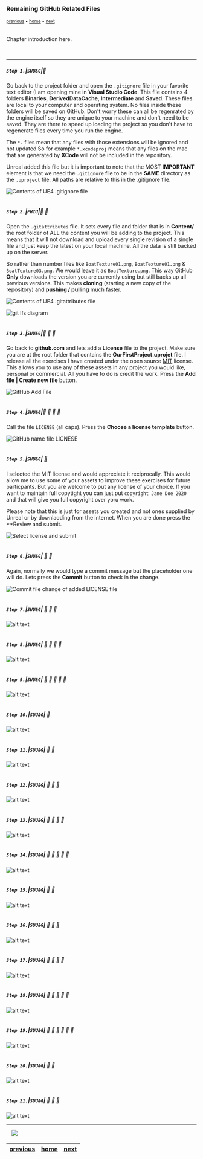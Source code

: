 <img src="https://via.placeholder.com/1000x4/45D7CA/45D7CA" alt="drawing" height="4px"/>

### Remaining GitHub Related Files

<sub>[previous](../readme/README.md#user-content-readmemd-file) • [home](../README.md#user-content-ue4-hello-world) • [next](../ignore-license/README.md#user-content-gitignore--license-files)</sub>

<img src="https://via.placeholder.com/1000x4/45D7CA/45D7CA" alt="drawing" height="4px"/>

Chapter introduction here.

<br>

---


##### `Step 1.`\|`SUU&G`|:small_blue_diamond:

Go back to the project folder and open the `.gitignore` file in your favorite text editor (I am opening mine in **Visual Studio Code**.  This file contains 4 folders **Binaries**, **DerivedDataCache**, **Intermediate** and **Saved**.  These files are local to your computer and operating system.  No files inside these folders will be saved on GitHub.  Don't worry these can all be regenrated by the engine itself so they are unique to your machine and don't need to be saved.  They are there to speed up loading the project so you don't have to regenerate files every time you run the engine.

The `*.` files mean that any files with those extensions will be ignored and not updated  So for example `*.xcodeproj` means that any files on the mac that are generated by **XCode** will not be included in the repository.

Unreal added this file but it is important to note that the MOST **IMPORTANT** element is that we need the `.gitignore` file to be in the **SAME** directory as the `.uproject` file. All paths are relative to this in the .gitignore file.

![Contents of UE4 .gitignore file](images/FirsLookGitIgnore.jpg)

<img src="https://via.placeholder.com/500x2/45D7CA/45D7CA" alt="drawing" height="2px" alt = ""/>

##### `Step 2.`\|`FHIU`|:small_blue_diamond: :small_blue_diamond: 

Open the `.gitattributes` file.  It sets every file and folder that is in **Content/** the root folder of ALL the content you will be adding to the project.  This means that it will not download and upload every single revision of a single file and just keep the latest on your local machine.  All the data is still backed up on the server.

So rather than number files like `BoatTexture01.png`, `BoatTexture01.png` & `BoatTexture03.png`. We would leave it as `BoatTexture.png`.  This way GitHub **Only** downloads the version you are currently using but still backs up all previous versions.  This makes **cloning** (starting a new copy of the repository) and **pushing / pulling** much faster.

![Contents of UE4 .gitattributes file](images/GitAttributes.jpg)

![git lfs diagram](images/GitLFSDiagram.png)

<img src="https://via.placeholder.com/500x2/45D7CA/45D7CA" alt="drawing" height="2px" alt = ""/>

##### `Step 3.`\|`SUU&G`|:small_blue_diamond: :small_blue_diamond: :small_blue_diamond:

Go back to **github.com** and lets add a **License** file to the project.  Make sure you are at the root folder that contains the **OurFirstProject.uprojet** file. I release all the exercises I have created under the open source [MIT](https://opensource.org/licenses/MIT) license. This allows you to use any of these assets in any project you would like, personal or commercial.  All you have to do is credit the work.  Press the **Add file | Create new file** button.

![GitHub Add File](images/AddLicenseFile.jpg)

<img src="https://via.placeholder.com/500x2/45D7CA/45D7CA" alt="drawing" height="2px" alt = ""/>

##### `Step 4.`\|`SUU&G`|:small_blue_diamond: :small_blue_diamond: :small_blue_diamond: :small_blue_diamond:

Call the file `LICENSE` (all caps).  Press the **Choose a license template** button.

![GitHub name file LICNESE](images/AddLicenseName.jpg)

<img src="https://via.placeholder.com/500x2/45D7CA/45D7CA" alt="drawing" height="2px" alt = ""/>

##### `Step 5.`\|`SUU&G`| :small_orange_diamond:

I selected the MIT license and would appreciate it reciprocally. This would allow me to use some of your assets to improve these exercises for future particpants.  But you are welcome to put any license of your choice.  If you want to maintain full copytight you can just put `copyright Jane Doe 2020` and that will give you full copyright over yoru work.

Please note that this is just for assets you created and not ones supplied by Unreal or by downlaoding from the internet.  When you are done press the **Review and submit.

![Select license and submit](images/AssignLicenseType.jpg)

<img src="https://via.placeholder.com/500x2/45D7CA/45D7CA" alt="drawing" height="2px" alt = ""/>

##### `Step 6.`\|`SUU&G`| :small_orange_diamond: :small_blue_diamond:

Again, normally we would type a commit message but the placeholder one will do.  Lets press the **Commit** button to check in the change.

![Commit file change of added LICENSE file](images/CommitLicenseFIle.jpg)

<img src="https://via.placeholder.com/500x2/45D7CA/45D7CA" alt="drawing" height="2px" alt = ""/>

##### `Step 7.`\|`SUU&G`| :small_orange_diamond: :small_blue_diamond: :small_blue_diamond:

![alt text](images/.jpg)

<img src="https://via.placeholder.com/500x2/45D7CA/45D7CA" alt="drawing" height="2px" alt = ""/>

##### `Step 8.`\|`SUU&G`| :small_orange_diamond: :small_blue_diamond: :small_blue_diamond: :small_blue_diamond:

![alt text](images/.jpg)

<img src="https://via.placeholder.com/500x2/45D7CA/45D7CA" alt="drawing" height="2px" alt = ""/>

##### `Step 9.`\|`SUU&G`| :small_orange_diamond: :small_blue_diamond: :small_blue_diamond: :small_blue_diamond: :small_blue_diamond:

![alt text](images/.jpg)

<img src="https://via.placeholder.com/500x2/45D7CA/45D7CA" alt="drawing" height="2px" alt = ""/>

##### `Step 10.`\|`SUU&G`| :large_blue_diamond:

![alt text](images/.jpg)

<img src="https://via.placeholder.com/500x2/45D7CA/45D7CA" alt="drawing" height="2px" alt = ""/>

##### `Step 11.`\|`SUU&G`| :large_blue_diamond: :small_blue_diamond: 

![alt text](images/.jpg)

<img src="https://via.placeholder.com/500x2/45D7CA/45D7CA" alt="drawing" height="2px" alt = ""/>


##### `Step 12.`\|`SUU&G`| :large_blue_diamond: :small_blue_diamond: :small_blue_diamond: 

![alt text](images/.jpg)

<img src="https://via.placeholder.com/500x2/45D7CA/45D7CA" alt="drawing" height="2px" alt = ""/>

##### `Step 13.`\|`SUU&G`| :large_blue_diamond: :small_blue_diamond: :small_blue_diamond:  :small_blue_diamond: 

![alt text](images/.jpg)

<img src="https://via.placeholder.com/500x2/45D7CA/45D7CA" alt="drawing" height="2px" alt = ""/>

##### `Step 14.`\|`SUU&G`| :large_blue_diamond: :small_blue_diamond: :small_blue_diamond: :small_blue_diamond:  :small_blue_diamond: 

![alt text](images/.jpg)

<img src="https://via.placeholder.com/500x2/45D7CA/45D7CA" alt="drawing" height="2px" alt = ""/>

##### `Step 15.`\|`SUU&G`| :large_blue_diamond: :small_orange_diamond: 

![alt text](images/.jpg)

<img src="https://via.placeholder.com/500x2/45D7CA/45D7CA" alt="drawing" height="2px" alt = ""/>

##### `Step 16.`\|`SUU&G`| :large_blue_diamond: :small_orange_diamond:   :small_blue_diamond: 

![alt text](images/.jpg)

<img src="https://via.placeholder.com/500x2/45D7CA/45D7CA" alt="drawing" height="2px" alt = ""/>

##### `Step 17.`\|`SUU&G`| :large_blue_diamond: :small_orange_diamond: :small_blue_diamond: :small_blue_diamond:

![alt text](images/.jpg)

<img src="https://via.placeholder.com/500x2/45D7CA/45D7CA" alt="drawing" height="2px" alt = ""/>

##### `Step 18.`\|`SUU&G`| :large_blue_diamond: :small_orange_diamond: :small_blue_diamond: :small_blue_diamond: :small_blue_diamond:

![alt text](images/.jpg)

<img src="https://via.placeholder.com/500x2/45D7CA/45D7CA" alt="drawing" height="2px" alt = ""/>

##### `Step 19.`\|`SUU&G`| :large_blue_diamond: :small_orange_diamond: :small_blue_diamond: :small_blue_diamond: :small_blue_diamond: :small_blue_diamond:

![alt text](images/.jpg)

<img src="https://via.placeholder.com/500x2/45D7CA/45D7CA" alt="drawing" height="2px" alt = ""/>

##### `Step 20.`\|`SUU&G`| :large_blue_diamond: :large_blue_diamond:

![alt text](images/.jpg)

<img src="https://via.placeholder.com/500x2/45D7CA/45D7CA" alt="drawing" height="2px" alt = ""/>

##### `Step 21.`\|`SUU&G`| :large_blue_diamond: :large_blue_diamond: :small_blue_diamond:

![alt text](images/.jpg)

___

<img src="https://via.placeholder.com/500x2/45D7CA/45D7CA" alt="drawing" height="2px" alt = ""/>

<img src="https://via.placeholder.com/1000x4/dba81a/dba81a" alt="drawing" height="4px" alt = ""/>

<img src="https://via.placeholder.com/1000x100/45D7CA/000000/?text=Next Up - README.md File">

<img src="https://via.placeholder.com/1000x4/dba81a/dba81a" alt="drawing" height="4px" alt = ""/>

| [previous](../readme/README.md#user-content-readmemd-file)| [home](../README.md#user-content-ue4-hello-world) | [next](../ignore-license/README.md#user-content-gitignore--license-files)|
|---|---|---|
